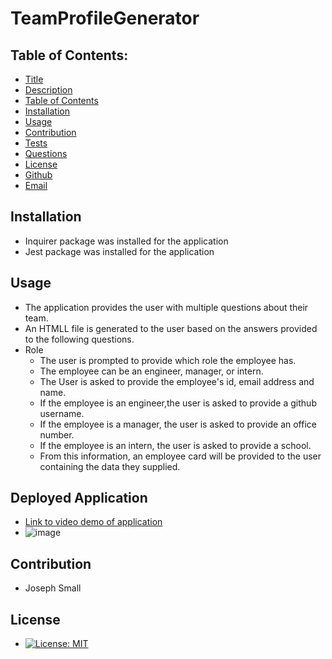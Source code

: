# TeamProfileGenerator
## Table of Contents:
* [Title](#Team-Generator)
* [Description](#Description)
* [Table of Contents](#TableofContents)
* [Installation](#Installation)
* [Usage](#Usage)
* [Contribution](#Contribution)
* [Tests](#Tests)
* [Questions](#Questions)
* [License](#License)
* [Github](#Github)
* [Email](#Email)

## Installation 
- Inquirer package was installed for the application
- Jest package was installed for the application

## Usage
  - The application provides the user with multiple questions about their team.
  - An HTMLL file is generated to the user based on the answers provided to the following questions.
  - Role
    - The user is prompted to provide which role the employee has.
    - The employee can be an engineer, manager, or intern.
    - The User is asked to provide the employee's id, email address and name.
    - If the employee is an engineer,the user is asked to provide a github username.
    - If the employee is a manager, the user is asked to provide an office number.
    - If the employee is an intern, the user is asked to provide a school.
    - From this information, an employee card will be provided to the user containing the data they supplied.
 
## Deployed Application
  - [Link to video demo of application](https://drive.google.com/file/d/1Uc0dC-5IuH3JQpTzoK2Mluz8YS2VSEdG/view)
- ![image](https://user-images.githubusercontent.com/63420051/114327597-b34a4f00-9b07-11eb-837e-83bbfa6f1fc4.png)
## Contribution 
  - Joseph Small
## License 
  - [![License: MIT](https://img.shields.io/badge/License-MIT-yellow.svg)](https://opensource.org/licenses/MIT)
